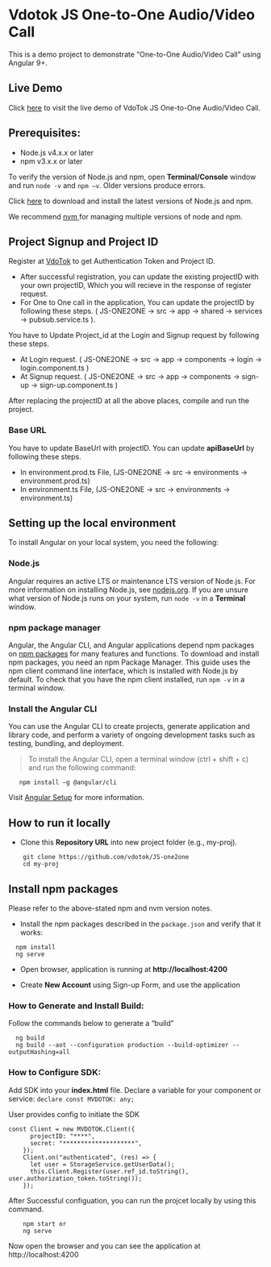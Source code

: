 # Vdotok JS One-to-One Audio/Video Call
This is a demo project to demonstrate “One-to-One Audio/Video Call” using Angular 9+.

## Live Demo
 Click <a href="https://one2one.vdotok.com" target="_blank" title="Chat Demo">here</a> to visit the live demo of VdoTok JS One-to-One Audio/Video Call.
  
 
## Prerequisites:
- Node.js v4.x.x or later 
- npm v3.x.x or later 

To verify the version of Node.js and npm, open **Terminal/Console** window and run `node -v` and `npm –v`. Older versions produce errors.

Click <a href="https://docs.npmjs.com/downloading-and-installing-node-js-and-npm" target="_blank">here</a> to download and install the latest versions of Node.js and npm.  

We recommend <a href="https://github.com/nvm-sh/nvm" target="_blank">nvm </a> for managing multiple versions of node and npm.
    

## Project Signup and Project ID

Register at <a href="https://userpanel.vdotok.com/norgic/chatSDK" target="_blank">VdoTok</a> to get Authentication Token and Project ID.

- After successful registration, you can update the existing projectID with your own projectID, Which you will recieve in the response of register request. 
- For One to One call in the application, You can update the projectID by following these steps. ( JS-ONE2ONE -> src -> app -> shared -> services -> pubsub.service.ts ).

You have to Update Project_id at the Login and Signup request by following these steps.
- At Login request. ( JS-ONE2ONE -> src -> app -> components -> login -> login.component.ts )
- At Signup request. ( JS-ONE2ONE -> src -> app -> components -> sign-up -> sign-up.component.ts )

After replacing the projectID at all the above places, compile and run the project.

### Base URL

You have to update BaseUrl with projectID. You can update **apiBaseUrl** by following these steps.
- In environment.prod.ts File, (JS-ONE2ONE -> src -> environments -> environment.prod.ts)
- In environment.ts File, (JS-ONE2ONE -> src -> environments -> environment.ts)

## Setting up the local environment

To install Angular on your local system, you need the following:

### Node.js 

Angular requires an active LTS or maintenance LTS version of Node.js. For more information on installing Node.js, see <a href="https://nodejs.org">nodejs.org</a>. If you are unsure what version of Node.js runs on your system, run `node -v` in a **Terminal** window.

### npm package manager

Angular, the Angular CLI, and Angular applications depend npm packages on <a href="https://docs.npmjs.com/getting-started/what-is-npm">npm packages</a> for many features and functions. To download and install npm packages, you need an npm Package Manager. This guide uses the npm client command line interface, which is installed with Node.js by default. To check that you have the npm client installed, run `npm -v` in a terminal window.


###  Install the Angular CLI 
You can use the Angular CLI to create projects, generate application and library code, and perform a variety of ongoing development tasks such as testing, bundling, and deployment.
> To install the Angular CLI, open a terminal window (ctrl + shift + c) and run the following command:
 
```shell
   npm install –g @angular/cli 
```
Visit <a href="https://angular.io/guide/setup-local" target="_blank">Angular Setup</a> for more information.

## How to run it locally

- Clone this **Repository URL** into new project folder (e.g., my-proj).

```shell
    git clone https://github.com/vdotok/JS-one2one
    cd my-proj
```

## Install npm packages

Please refer to the above-stated npm and nvm version notes. 

- Install the npm packages described in the `package.json` and verify that it works:

```shell
  npm install
  ng serve
```
- Open browser, application is running at **http://localhost:4200**

- Create **New Account** using Sign-up Form, and use the application

###  How to Generate and Install Build:
Follow the commands below to generate a “build”
 
```shell
  ng build 
  ng build --aot --configuration production --build-optimizer --outputHashing=all
```



### How to Configure SDK:
Add SDK into your **index.html** file. Declare a variable for your component or service:
`declare const MVDOTOK: any;`

User provides config to initiate the SDK
```shell
const Client = new MVDOTOK.Client({
      projectID: "****",
      secret: "********************",
    });
    Client.on("authenticated", (res) => {
      let user = StorageService.getUserData();
      this.Client.Register(user.ref_id.toString(), user.authorization_token.toString());
    });
```

After Successful configuation, you can run the projcet locally by using this command.

```shell
    npm start or
    ng serve
```
Now open the browser and you can see the application at http://localhost:4200 